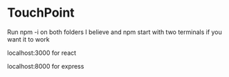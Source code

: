 # TouchPoint

Run npm -i on both folders I believe and npm start with two terminals if you want it to work

localhost:3000 for react

localhost:8000 for express
